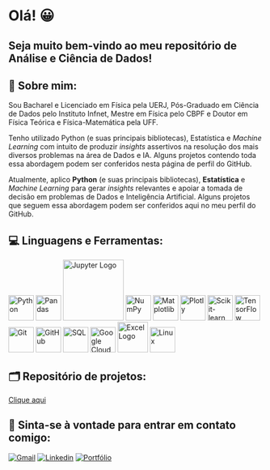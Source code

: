 <h1> Olá! 😀 </h1>
<h2> Seja muito bem-vindo ao meu repositório de Análise e Ciência de Dados!</h2> 

<h2 align="left"> 💬 Sobre mim:</h2>

Sou Bacharel e Licenciado em Física pela UERJ, Pós-Graduado em Ciência de Dados pelo Instituto Infnet, Mestre em Física pelo CBPF e Doutor em Física Teórica e Física-Matemática pela UFF. 

Tenho utilizado Python (e suas principais bibliotecas), Estatística e <i>Machine Learning</i> com intuito de produzir <i>insights</i> assertivos na resolução dos mais diversos problemas na área de Dados e IA. Alguns projetos contendo toda essa abordagem podem ser conferidos nesta página de perfil do GitHub.

<p>
Atualmente, aplico <b>Python</b> (e suas principais bibliotecas), <b>Estatística</b> e <i>Machine Learning</i> para gerar <i>insights</i> relevantes e apoiar a tomada de decisão em problemas de Dados e Inteligência Artificial. Alguns projetos que seguem essa abordagem podem ser conferidos aqui no meu perfil do GitHub. 
</p>


## 💻 Linguagens e Ferramentas:

<p align="left">
  <img src="https://cdn.jsdelivr.net/gh/devicons/devicon/icons/python/python-original-wordmark.svg" alt="Python" width="50" height="50"/>
  <img src="https://cdn.jsdelivr.net/gh/devicons/devicon/icons/pandas/pandas-original-wordmark.svg" alt="Pandas" width="50" height="50"/>
  <img src="https://www.vectorlogo.zone/logos/jupyter/jupyter-ar21.svg" alt="Jupyter Logo" width="120"/>
  <img src="https://cdn.jsdelivr.net/gh/devicons/devicon/icons/numpy/numpy-original.svg" alt="NumPy" width="50" height="50"/>
  <img src="https://cdn.jsdelivr.net/gh/devicons/devicon/icons/matplotlib/matplotlib-original.svg" alt="Matplotlib" width="50" height="50"/>
  <img src="https://cdn.jsdelivr.net/gh/devicons/devicon/icons/plotly/plotly-original.svg" alt="Plotly" width="50" height="50"/>
  <img src="https://cdn.jsdelivr.net/gh/devicons/devicon/icons/scikitlearn/scikitlearn-original.svg" alt="Scikit-learn" width="50" height="50"/>
  <img src="https://cdn.jsdelivr.net/gh/devicons/devicon/icons/tensorflow/tensorflow-original.svg" alt="TensorFlow" width="50" height="50"/>
  <img src="https://cdn.jsdelivr.net/gh/devicons/devicon/icons/git/git-original.svg" alt="Git" width="50" height="50"/>
  <img src="https://cdn.jsdelivr.net/gh/devicons/devicon/icons/github/github-original.svg" alt="GitHub" width="50" height="50"/>
  <img src="https://cdn.jsdelivr.net/gh/devicons/devicon/icons/sqldeveloper/sql-developer-original.svg" alt="SQL" width="50" height="50"/>
  <img src="https://cdn.jsdelivr.net/gh/devicons/devicon/icons/googlecloud/googlecloud-original.svg" alt="Google Cloud" width="50" height="50"/>
  <img src="https://upload.wikimedia.org/wikipedia/commons/8/8e/Microsoft_Office_Excel_%282019%E2%80%93present%29.svg" alt="Excel Logo" width="60"/>
  <img src="https://cdn.jsdelivr.net/gh/devicons/devicon/icons/linux/linux-original.svg" alt="Linux" width="50" height="50"/>
</p>


## 🗂 Repositório de projetos:

[Clique aqui](https://github.com/thiagoassimos?tab=repositories)


## 📱 Sinta-se à vontade para entrar em contato comigo:
[![Gmail](https://img.shields.io/badge/Gmail-D14836?style=for-the-badge&logo=gmail&logoColor=white)](mailto:thiago.assimos@gmail.com)
[![Linkedin](https://img.shields.io/badge/LinkedIn-0077B5?style=for-the-badge&logo=linkedin&logoColor=white)](https://www.linkedin.com/in/thiagoassimos/)
[![Portfólio](https://img.shields.io/badge/Portfólio-6BBFFF?style=for-the-badge&logo=portfolio&logoColor=white)](https://thiagoassimos.github.io/portfolio/)





